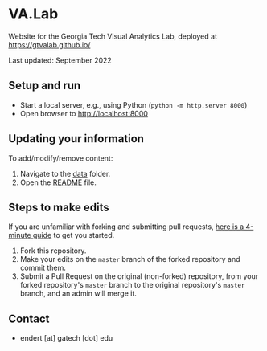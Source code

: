 # VA.Lab

Website for the Georgia Tech Visual Analytics Lab, deployed at <https://gtvalab.github.io/>

Last updated: September 2022

## Setup and run

- Start a local server, e.g., using Python (`python -m http.server 8000`)
- Open browser to <http://localhost:8000>

## Updating your information

To add/modify/remove content:

1. Navigate to the [data](data) folder.
2. Open the [README](data/README.md) file.

## Steps to make edits

If you are unfamiliar with forking and submitting pull requests,
[here is a 4-minute guide](https://guides.github.com/activities/forking/) to get you started.

1. Fork this repository.
2. Make your edits on the `master` branch of the forked repository and commit them.
3. Submit a Pull Request on the original (non-forked) repository, from your forked repository's `master` branch to the
   original repository's `master` branch, and an admin will merge it.

## Contact

- endert \[at\] gatech \[dot\] edu
